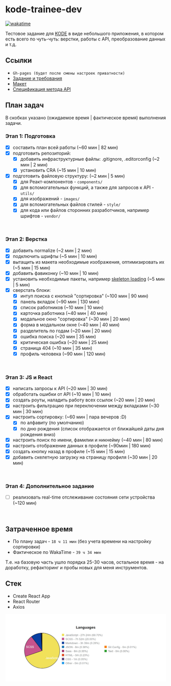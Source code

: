 # kode-trainee-dev
[![wakatime](https://wakatime.com/badge/user/b5c7ce6c-3494-4300-a39b-cb93931f8283/project/b6c1c254-c85c-4600-b55c-4d5c3355c089.svg)](https://wakatime.com/badge/user/b5c7ce6c-3494-4300-a39b-cb93931f8283/project/b6c1c254-c85c-4600-b55c-4d5c3355c089)

Тестовое задание для [KODE](https://kode.ru/) в виде небольшого приложения, в котором есть всего по чуть-чуть: верстки, работы с API, преобразование данных и т.д.

## Ссылки
* `Gh-pages (будет после смены настроек приватности)`
* [Задание и требования](https://github.com/appKODE/trainee-test-frontend)
* [Макет](https://www.figma.com/file/GRRKONipVClULsfdCAuVs1/KODE-Trainee-Dev-%D0%9E%D1%81%D0%B5%D0%BD%D1%8C'21?node-id=11%3A14414)
* [Спецификация метода API](https://kode-education.stoplight.io/docs/trainee-test/b3A6MjUxNDM5Mjg-get-users)

## План задач
В скобках указано (ожидаемое время | фактическое время) выполнения задачи.

### Этап 1: Подготовка
- [x] составить план всей работы (~60 мин | 82 мин)
- [x] подготовить репозиторий:
  * [x] добавить инфраструктурные файлы: .gitignore, .editorconfig (~2 мин | 2 мин)
  * [x] установить CRA (~15 мин | 10 мин)
- [x] подготовить файловую структуру: (~2 мин | 5 мин)
  * [x] для Реакт-компонентов - `components/`
  * [x] для вспомогательных функций, а также для запросов к API - `utils/`
  * [x] для изображений - `images/`
  * [x] для вспомогательных файлов стилей - `style/`
  * [x] для кода или файлов сторонних разработчиков, например шрифтов - `vendor/`
<br>

### Этап 2: Верстка
- [x] добавить normalize (~2 мин | 2 мин)
- [x] подключить шрифты (~5 мин | 10 мин)
- [x] вытащить из макета необходимые изображения, оптимизировать их (~5 мин | 15 мин)
- [x] добавить фавиконку (~10 мин | 10 мин)
- [x] установить необходимые пакеты, например [skeleton loading](https://www.npmjs.com/package/react-loading-skeletonhttps://www.npmjs.com/package/react-loading-skeleton) (~5 мин | 5 мин)
- [x] сверстать блоки:
  * [x] интуп поиска с кнопкой "сортировка" (~100 мин | 90 мин)
  * [x] панель вкладок (~90 мин | 130 мин)
  * [x] список работников (~10 мин | 10 мин)
  * [x] карточка работника (~40 мин | 40 мин)
  * [x] модальное окно "сортировка" (~30 мин | 20 мин)
  * [x] форма в модальном окне (~40 мин | 40 мин)
  * [x] разделитель по годам (~20 мин | 20 мин)
  * [x] ошибка поиска (~20 мин | 35 мин)
  * [x] критическая ошибка (~20 мин | 25 мин)
  * [x] страница 404 (~10 мин | 35 мин)
  * [x] профиль человека (~90 мин | 120 мин)
<br>

### Этап 3: JS и React
- [x] написать запросы к API (~20 мин | 30 мин)
- [x] обработать ошибки от API (~10 мин | 10 мин)
- [x] создать роуты, наладить работу всех ссылок (~20 мин | 20 мин)
- [x] настроить фильтрацию при переключении между вкладками (~30 мин | 30 мин)
- [x] настроить сортировку: (~60 мин | пара вечеров :D)
  * [x] по алфавиту (по умолчанию)
  * [x] по дню рождения (список отображается от ближайшей даты дня рождения вниз) 
- [x] настроить поиск по имени, фамилии и никнейму (~40 мин | 80 мин)
- [x] настроить отображение данных в профиле (~90мин | 180 мин)
- [x] создать кнопку назад в профиле (~15 мин | 15 мин)
- [x] добавить скелетную загрузку на страницу профиля (~30 мин | 20 мин)
<br>

### Этап 4: Дополнительное задание
- [ ] реализовать real-time отслеживание состояния сети устройства (~120 мин)
<br>

## Затраченное время
- По плану задач - `18 ч 11 мин` (без учета времени на настройку сортировки)
- Фактическое по WakaTime - `39 ч 34 мин`

Т.е. на базовую часть ушло порядка 25-30 часов, остальное время - на доработку, рефакторинг и пробы новых для меня инструментов.

## Стек
* Create React App
* React Router
* Axios

![kode-trainee-dev-languages](./src/images/wt-lang.jpg)